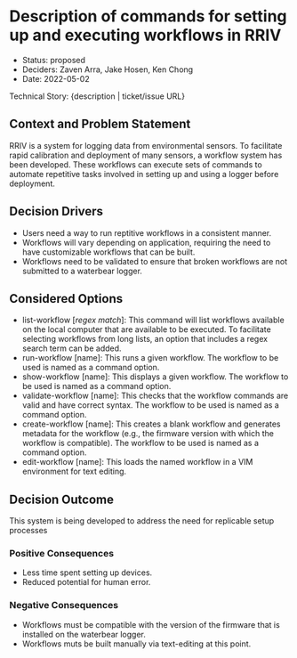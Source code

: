 # Description of commands for setting up and executing workflows in RRIV

* Status: proposed
* Deciders: Zaven Arra, Jake Hosen, Ken Chong
* Date: 2022-05-02

Technical Story: {description | ticket/issue URL} <!-- optional -->

## Context and Problem Statement

RRIV is a system for logging data from environmental sensors. To facilitate rapid calibration and deployment of many sensors, a workflow system has been developed. These workflows can execute sets of commands to automate repetitive tasks involved in setting up and using a logger before deployment.

## Decision Drivers

* Users need a way to run reptitive workflows in a consistent manner.
* Workflows will vary depending on application, requiring the need to have customizable workflows that can be built.
* Workflows need to be validated to ensure that broken workflows are not submitted to a waterbear logger.

## Considered Options

* list-workflow [*regex match*]: This command will list workflows available on the local computer that are available to be executed. To facilitate selecting workflows from long lists, an option that includes a regex search term can be added.
* run-workflow [name]: This runs a given workflow. The workflow to be used is named as a command option.
* show-workflow [name]: This displays a given workflow. The workflow to be used is named as a command option.
* validate-workflow [name]: This checks that the workflow commands are valid and have correct syntax. The workflow to be used is named as a command option.
* create-workflow [name]: This creates a blank workflow and generates metadata for the workflow (e.g., the firmware version with which the workflow is compatible). The workflow to be used is named as a command option.
* edit-workflow [name]: This loads the named workflow in a VIM environment for text editing.

## Decision Outcome

This system is being developed to address the need for replicable setup processes

### Positive Consequences

* Less time spent setting up devices.
* Reduced potential for human error.

### Negative Consequences

* Workflows must be compatible with the version of the firmware that is installed on the waterbear logger.
* Workflows muts be built manually via text-editing at this point.